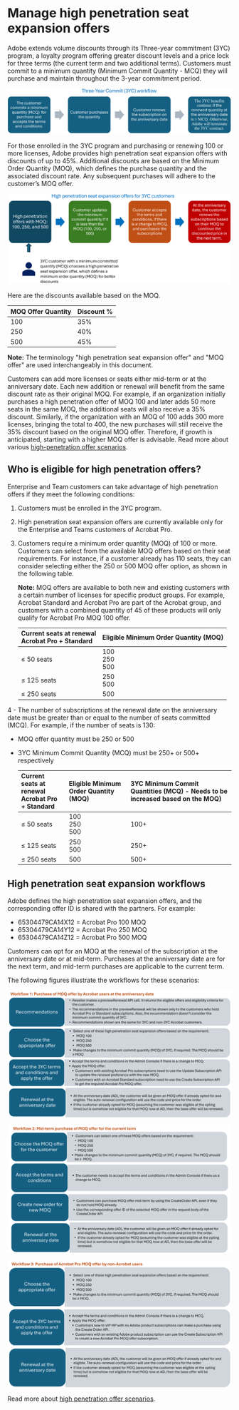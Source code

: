 # Manage high penetration seat expansion offers

Adobe extends volume discounts through its Three-year commitment (3YC) program, a loyalty program offering greater discount levels and a price lock for three terms (the current term and two additional terms). Customers must commit to a minimum quantity (Minimum Commit Quantity - MCQ) they will purchase and maintain throughout the 3-year commitment period.

![3YC workflow](../image/3yc_workflow.png)

For those enrolled in the 3YC program and purchasing or renewing 100 or more licenses, Adobe provides high penetration seat expansion offers with discounts of up to 45%. Additional discounts are based on the Minimum Order Quantity (MOQ), which defines the purchase quantity and the associated discount rate. Any subsequent purchases will adhere to the customer’s MOQ offer.

![High pen offers for 3YC customers](../image/high_pen_intro.png)

Here are the discounts available based on the MOQ.

| MOQ Offer Quantity | Discount % |
|--------------------|------------|
| 100                | 35%        |
| 250                | 40%        |
| 500                | 45%        |

**Note:** The terminology "high penetration seat expansion offer" and "MOQ offer" are used interchangeably in this document.

Customers can add more licenses or seats either mid-term or at the anniversary date. Each new addition or renewal will benefit from the same discount rate as their original MOQ. For example, if an organization initially purchases a high penetration offer of MOQ 100  and later adds 50 more seats in the same MOQ, the additional seats will also receive a 35% discount. Similarly, if the organization with an MOQ of 100 adds 300 more licenses, bringing the total to 400, the new purchases will still receive the 35% discount based on the original MOQ offer. Therefore, if growth is anticipated, starting with a higher MOQ offer is advisable.
Read more about various [high-penetration offer scenarios](./high_pen_scenarios.md).

## Who is eligible for high penetration offers?

Enterprise and Team customers can take advantage of high penetration offers if they meet the following conditions:

1. Customers must be enrolled in the 3YC program.
2. High penetration seat expansion offers are currently available only for the Enterprise and Teams customers of Acrobat Pro.
3. Customers require a minimum order quantity (MOQ) of 100 or more. Customers can select from the available MOQ offers based on their seat requirements. For instance, if a customer already has 110 seats, they can consider selecting either the 250 or 500 MOQ offer option, as shown in the following table.

   **Note:** MOQ offers are available to both new and existing customers with a certain number of licenses for specific product groups. For example, Acrobat Standard and Acrobat Pro are part of the Acrobat group, and customers with a combined quantity of 45 of these products will only qualify for Acrobat Pro MOQ 100 offer.

     | Current seats at renewal <br/> Acrobat Pro + Standard | Eligible Minimum Order Quantity (MOQ) |
    |-------------------------------------------------------|---------------------------------------|
    | ≤ 50 seats                                            | 100 <br /> 250 <br /> 500             |
    | ≤ 125 seats                                           | 250 <br /> 500                        |
    | ≤ 250 seats                                           | 500                                   |

4 - The number of subscriptions at the renewal date on the anniversary date must be greater than or equal to the number of seats committed (MCQ). For example, if the number of seats is 130:

- MOQ offer quantity must be 250 or 500
- 3YC Minimum Commit Quantity (MCQ) must be 250+ or 500+ respectively

  | Current seats at renewal <br/> Acrobat Pro + Standard | Eligible Minimum Order Quantity (MOQ) | 3YC Minimum Commit Quantities (MCQ) - Needs to be increased based on the MOQ) |
  |-------------------------------------------------------|---------------------------------------|-------------------------------------------------------------------------------|
  | ≤ 50 seats                                            | 100 <br /> 250 <br /> 500             | 100+                                                                          |
  | ≤ 125 seats                                           | 250 <br /> 500                        | 250+                                                                          |
  | ≤ 250 seats                                           | 500                                   | 500+                                                                          |

## High penetration seat expansion workflows

Adobe defines the high penetration seat expansion offers, and the corresponding offer ID is shared with the partners. For example:

- 65304479CA14X12 = Acrobat Pro 100 MOQ
- 65304479CA14Y12 = Acrobat Pro 250 MOQ
- 65304479CA14Z12 = Acrobat Pro 500 MOQ

Customers can opt for an MOQ at the renewal of the subscription at the anniversary date or at mid-term. Purchases at the anniversary date are for the next term, and mid-term purchases are applicable to the current term.

The following figures illustrate the workflows for these scenarios:

![Workflow 1](../image/moq_ad.png)

![Workflow 2](../image/moq_mid_term.png)

![Workflow 2](../image/moq_non_acro.png)

Read more about [high penetration offer scenarios](./high_pen_scenarios.md).
